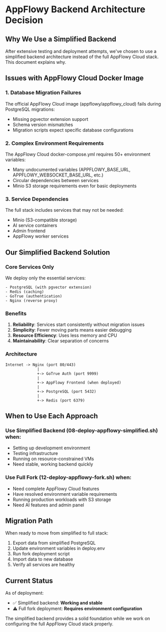 # AppFlowy Backend Architecture Decision

## Why We Use a Simplified Backend

After extensive testing and deployment attempts, we've chosen to use a simplified backend architecture instead of the full AppFlowy Cloud stack. This document explains why.

## Issues with AppFlowy Cloud Docker Image

### 1. Database Migration Failures
The official AppFlowy Cloud image (appflowy/appflowy_cloud) fails during PostgreSQL migrations:
- Missing pgvector extension support
- Schema version mismatches
- Migration scripts expect specific database configurations

### 2. Complex Environment Requirements
The AppFlowy Cloud docker-compose.yml requires 50+ environment variables:
- Many undocumented variables (APPFLOWY_BASE_URL, APPFLOWY_WEBSOCKET_BASE_URL, etc.)
- Circular dependencies between services
- Minio S3 storage requirements even for basic deployments

### 3. Service Dependencies
The full stack includes services that may not be needed:
- Minio (S3-compatible storage)
- AI service containers
- Admin frontend
- AppFlowy worker services

## Our Simplified Backend Solution

### Core Services Only
We deploy only the essential services:
```
- PostgreSQL (with pgvector extension)
- Redis (caching)
- GoTrue (authentication)
- Nginx (reverse proxy)
```

### Benefits
1. **Reliability**: Services start consistently without migration issues
2. **Simplicity**: Fewer moving parts means easier debugging
3. **Resource Efficiency**: Uses less memory and CPU
4. **Maintainability**: Clear separation of concerns

### Architecture
```
Internet -> Nginx (port 80/443)
              |
              +-> GoTrue Auth (port 9999)
              |
              +-> AppFlowy Frontend (when deployed)
              |
              +-> PostgreSQL (port 5432)
              |
              +-> Redis (port 6379)
```

## When to Use Each Approach

### Use Simplified Backend (08-deploy-appflowy-simplified.sh) when:
- Setting up development environment
- Testing infrastructure
- Running on resource-constrained VMs
- Need stable, working backend quickly

### Use Full Fork (12-deploy-appflowy-fork.sh) when:
- Need complete AppFlowy Cloud features
- Have resolved environment variable requirements
- Running production workloads with S3 storage
- Need AI features and admin panel

## Migration Path

When ready to move from simplified to full stack:
1. Export data from simplified PostgreSQL
2. Update environment variables in deploy.env
3. Run fork deployment script
4. Import data to new database
5. Verify all services are healthy

## Current Status

As of deployment:
- ✅ Simplified backend: **Working and stable**
- ⚠️ Full fork deployment: **Requires environment configuration**

The simplified backend provides a solid foundation while we work on configuring the full AppFlowy Cloud stack properly.